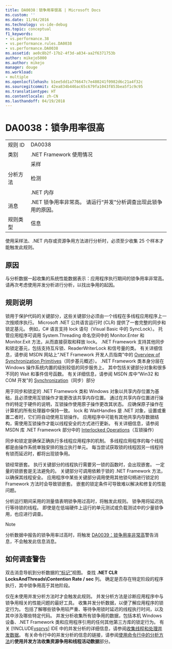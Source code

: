 ```yaml
---
title: DA0038：锁争用率很高 | Microsoft Docs
ms.custom: ''
ms.date: 11/04/2016
ms.technology: vs-ide-debug
ms.topic: conceptual
f1_keywords:
- vs.performance.38
- vs.performance.rules.DA0038
- vs.performance.DA0038
ms.assetid: ae0c8b2f-17b2-4f3d-a834-aa2f6371753b
author: mikejo5000
ms.author: mikejo
manager: douge
ms.workload:
- multiple
ms.openlocfilehash: b1ee5dd1a776647c7e480241f0982d6c21a4f32c
ms.sourcegitcommit: 42ea834b446ac65c679fa1043f853bea5f1c9c95
ms.translationtype: HT
ms.contentlocale: zh-CN
ms.lasthandoff: 04/19/2018
---
```

# <a name="da0038-high-rate-of-lock-contentions"></a>DA0038：锁争用率很高
|||  
|-|-|  
|规则 ID|DA0038|  
|类别|.NET Framework 使用情况|  
|分析方法|采样<br /><br /> 检测<br /><br /> .NET 内存|  
|消息|.NET 锁争用率非常高。 请运行“并发”分析调查出现此锁争用的原因。|  
|规则类型|信息|  
  
 使用采样法、.NET 内存或资源争用方法进行分析时，必须至少收集 25 个样本才能触发此规则。  
  
## <a name="cause"></a>原因  
 与分析数据一起收集的系统性能数据表示：应用程序执行期间的锁争用率非常高。 请再次考虑使用并发分析进行分析，以找出争用的起因。  
  
## <a name="rule-description"></a>规则说明  
 锁用于保护代码的关键部分，这些关键部分必须由一个线程在多线程应用程序上一次按顺序执行。 Microsoft .NET 公共语言运行时 (CLR) 提供了一套完整的同步和锁定基元。 例如，C# 语言支持 lock 语句（Visual Basic 中的 SyncLock）。 托管应用程序可调用 System.Threading 命名空间中的 Monitor.Enter 和 Monitor.Exit 方法，从而直接获取和释放 lock。 .NET Framework 支持其他同步和锁定基元，包括支持互斥锁、ReaderWriterLock 和信号量的类。 有关详细信息，请参阅 MSDN 网站上“.NET Framework 开发人员指南”中的 [Overview of Synchronization Primitives](http://go.microsoft.com/fwlink/?LinkId=177867)（同步基元概述）。 .NET Framework 类本身分层在 Windows 操作系统内置的级别较低的同步服务上。 其中包括关键部分对象和很多不同的 Wait 和事件信号函数。 有关详细信息，请参阅 MSDN 库中“Win32 和 COM 开发”的 [Synchronization](http://go.microsoft.com/fwlink/?LinkId=177869)（同步）部分  
  
 用于同步和锁定的 .NET Framework 类和 Windows 对象以共享内存位置为基础，且必须使用互锁操作才能更改该共享内存位置。 通过在共享内存位置进行操作的特定于硬件的说明，互锁操作使用原子操作更改其状态。 应确保原子操作在计算机的所有处理器中保持一致。 lock 和 WaitHandles 是 .NET 对象，设置或重置二者时，它们将自动使用互锁操作。 应用程序中可能有其他共享内存数据结构，需使用互锁操作才能以线程安全的方式进行更新。 有关详细信息，请参阅 MSDN 库 .NET Framework 部分中的 [Interlocked Operations](http://go.microsoft.com/fwlink/?LinkId=177870)（互锁操作）  
  
 同步和锁定是确保正确执行多线程应用程序的机制。 多线程应用程序的每个线程都是由操作系统单独安排的独立执行单元。 每当尝试获取锁的线程因另一线程持有锁而延迟时，都将出现锁争用。  
  
 锁经常嵌套。 执行关键部分的线程执行需要另一锁的函数时，会出现嵌套。 一定量的锁嵌套是无法避免的。 关键部分可调用依赖于锁的 .NET Framework 方法，以确保其线程安全。 应用程序中某些关键部分调用使用其他锁句柄进行锁定的 Framework 方法时会导致锁嵌套。 嵌套的锁定条件可导致难以解决和修复的性能问题。  
  
 分析运行期间采用的测量值表明锁争用过高时，将触发此规则。 锁争用将延迟执行等待锁的线程。 即使是在低端硬件上运行的单元测试或负载测试中的少量锁争用，也应进行调查。  
  
> [!NOTE]
>  分析数据中报告的锁争用率过高时，将触发 [DA0039：锁争用率非常高](../profiling/da0039-very-high-rate-of-lock-contentions.md)警告消息，不会触发此信息消息。  
  
## <a name="how-to-investigate-a-warning"></a>如何调查警告  
 双击消息导航到分析数据的[“标记”](../profiling/marks-view.md)视图。  查找 **.NET CLR LocksAndThreads\Contention Rate / sec** 列。 确定是否存在特定阶段的程序执行，其中锁争用高于其他阶段。  
  
 仅在未使用并发分析方法时才会触发此规则。 并发分析方法是诊断应用程序中与锁争用相关的性能问题的最好工具。 收集并发分析数据，以便了解应用程序的锁定行为。 包括了解哪些锁争用较严重、等待争用锁时延迟的线程执行时间，以及其中涉及哪些特定代码。 并发分析收集所有锁争用的数据，包括本机 Windows 设备、.NET Framework 类和应用程序引用的任何其他第三方库的锁定行为。 有关 [!INCLUDE[vsprvs](../code-quality/includes/vsprvs_md.md)] IDE 中的并发分析的详细信息，请参阅[收集线程和处理并发数据](../profiling/collecting-thread-and-process-concurrency-data.md)。 有关命令行中的并发分析的信息的链接，请参阅[使用命令行中的分析方法](../profiling/using-profiling-methods-to-collect-performance-data-from-the-command-line.md)的**使用并发方法收集资源争用和线程活动数据**部分。